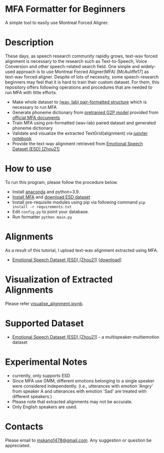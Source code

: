 
# MFA Formatter for Beginners
A simple tool to easily use Montreal Forced Aligner.

# Description
These days, as speech research community rapidly grows, text-wav forced alignment is necessary to the research such as Text-to-Speech, Voice Conversion and other speech-related search field. One simple and widely-used approach is to use Montreal Forced Aligner(MFA) [McAuliffe17] as text-wav forced aligner. Despite of lots of necessity, some speech-research beginners may feel that it is hard to train their custom dataset. For them, this repository offers following operations and procedures that are needed to run MFA with little efforts.
* Make whole dataset to [(wav, lab) pair-formatted structure](https://montreal-forced-aligner.readthedocs.io/en/latest/user_guide/corpus_structure.html#corpus-formats-and-structure) which is necessary to run MFA
* Generate phoneme dictionary from [pretranied G2P model](https://mfa-models.readthedocs.io/en/latest/g2p/English/English%20%28US%29%20ARPA%20G2P%20model%20v2_0_0.html#English%20(US)%20ARPA%20G2P%20model%20v2_0_0) provided from [official MFA documents](https://mfa-models.readthedocs.io/en/latest/g2p/index.html#g2p)
* Train MFA using pre-formatted (wav-lab) paired dataset and generated phoneme dictionary
* Validate and visualize the extracted TextGrid(alignment) via [jupyter notebook](https://github.com/Jackson-Kang/MFAFormatter/blob/main/visualize_alignment.ipynb)
* Provide the text-wav alignment retrieved from [Emotional Speech Dataset (ESD) [Zhou21]](https://arxiv.org/abs/2105.14762) 

# How to use
To run this program, please follow the procedure below.
* Install [anaconda](https://www.anaconda.com/) and python=3.9.
* [Install MFA](https://montreal-forced-aligner.readthedocs.io/en/latest/getting_started.html) and [download ESD dataset](https://github.com/HLTSingapore/Emotional-Speech-Data)
* Install pre-requisite modules using pip via following command
```pip install -r requirements.txt```
* Edit `config.py` to point your database.
* Run formatter 
```python main.py```

# Alignments
As a result of this tutorial, I upload text-wav alignment extracted using MFA.
*  [Emotional Speech Dataset (ESD) [Zhou21]](https://arxiv.org/abs/2105.14762) [[download](https://drive.google.com/file/d/11nCL1xUn8D133WHVzLFSB2rplHrXE8xM/view?usp=sharing)]

# Visualization of Extracted Alignments
Please refer [visualise_alignment.ipynb](https://github.com/Jackson-Kang/MFAFormatter/blob/main/visualize_alignment.ipynb).

# Supported Dataset
* [Emotional Speech Dataset (ESD) [Zhou21]](https://arxiv.org/abs/2105.14762) - a multispeaker-multiemotion dataset

# Experimental Notes
* currently, only supports ESD
* Since MFA use GMM, different emotions belonging to a single speaker were considered independently. (i.e., utterances with emotion 'Angry' from speaker A and utterances with emotion 'Sad' are treated with different speakers.)
* Please note that extracted alignments may not be accurate.
* Only English speakers are used.

# Contacts
Please email to mskang1478@gmail.com. Any suggestion or question be appreciated. 


